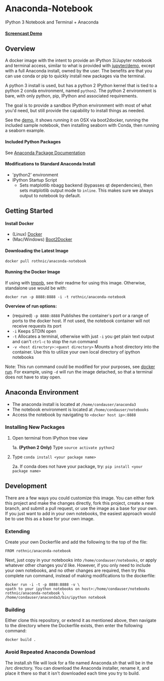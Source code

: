 # Anaconda-Notebook
IPython 3 Notebook and Terminal + Anaconda

#### [Screencast Demo](http://youtu.be/V2p8G6-bBKs)

## Overview
A docker image with the intent to provide an IPython 3/Jupyter notebook and terminal access, similar to what is provided with [jupyter/demo](https://github.com/jupyter/docker-demo-images), except with a full Anaconda install, owned by the user. The benefits are that you can use conda or pip to quickly install new packages via the terminal.

A python 3 install is used, but has a python 2 IPython kernel that is tied to a python 2 conda environment, named `python2`. The python 2 environment is bare, with only python, pip, IPython and associated requirements.

The goal is to provide a sandbox IPython environment with most of what you'd need, but still provide the capability to install things as needed.

See the [demo](http://youtu.be/V2p8G6-bBKs), it shows running it on OSX via boot2docker, running the included sample notebook, then installing seaborn with Conda, then running a seaborn example.

#### Included Python Packages
See [Anaconda Package Documentation](http://docs.continuum.io/anaconda/pkg-docs.html)

#### Modifications to Standard Anaconda Install

- 'python2' environment
- IPython Startup Script
	- Sets matplotlib nbagg backend (bypasses qt dependencies), then sets matplotlib output mode to `inline`. This makes sure we always output to notebook by default.

## Getting Started

#### Install Docker
- (Linux) [Docker](https://docs.docker.com/installation/)
- (Mac/Windows) [Boot2Docker](http://boot2docker.io/)

#### Downloading the Latest Image
```
docker pull rothnic/anaconda-notebook
```

#### Running the Docker Image
If using with [tmpnb](https://github.com/jupyter/tmpnb), see their readme for using this image. Otherwise, standalone use would be with:
```
docker run -p 8888:8888 -i -t rothnic/anaconda-notebook
```
**Overview of run options:**
* (required) `-p 8888:8888` Publishes the container᾿s port or a range of ports to the docker host. If not used, the notebook container will not receive requests its port
* `-i` Keeps STDIN open
* `-t` Allocates a terminal, otherwise with just `-i` you get plain text output and can't `ctrl-c` to stop the run command
* `-v <host directory>:<guest directory>` Mounts a host directory into the container. Use this to utilize your own local directory of ipython notebooks

Note: This run command could be modified for your purposes, see [docker run](https://docs.docker.com/reference/run/). For example, using `-d` will run the image detached, so that a terminal does not have to stay open.

## Anaconda Environment
- The anaconda install is located at `/home/condauser/anaconda3`
- The notebook environment is located at `/home/condauser/notebooks`
- Access the notebook by navigating to `<docker host ip>:8888`

### Installing New Packages

1. Open terminal from IPython tree view

	1a. **(Python 2 Only)** Type `source activate python2`

2. Type `conda install <your package name>`

	2a. If conda does not have your package, try: `pip install <your package name>`

## Development
There are a few ways you could customize this image. You can either fork this project and make the changes directly, fork this project, create a new branch, and submit a pull request, or use the image as a base for your own. If you just want to add in your own notebooks, the easiest approach would be to use this as a base for your own image.

### Extending
Create your own Dockerfile and add the following to the top of the file:

```
FROM rothnic/anaconda-notebook
```
Next, just copy in your notebooks into `/home/condauser/notebooks`, or apply whatever other changes you'd like. However, if you only need to include your own notebooks, and no other changes are required, then try this complete run command, instead of making modifications to the dockerfile:

```
docker run -i -t -p 8888:8888 -v \
<path to your ipython notebooks on host>:/home/condauser/notebooks rothnic/anaconda-notebook \
/home/condauser/anaconda3/bin/ipython notebook
```

### Building
Either clone this repository, or extend it as mentioned above, then navigate to the directory where the Dockerfile exists, then enter the following command:

```
docker build .
```

### Avoid Repeated Anaconda Download
The install.sh file will look for a file named Anaconda.sh that will be in the /src directory. You can download the Anaconda installer, rename it, and place it there so that it isn't downloaded each time you try to build.
